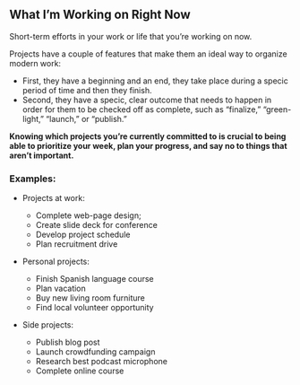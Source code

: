 ## What I’m Working on Right Now

Short-term efforts in your work or life that you’re working on now.

Projects have a couple of features that make them an ideal way to organize modern work: 
- First, they have a beginning and an end, they take place during a specic period of time and then they finish.
- Second, they have a specic, clear outcome that needs to happen in order for them to be checked off as complete, such as “finalize,” “green-light,” “launch,” or “publish.”

**Knowing which projects you’re currently committed to is crucial to being able to prioritize your week, plan your progress, and say no to things that aren’t important.**

### Examples:
- Projects at work:
	- Complete web-page design;
	- Create slide deck for conference
	- Develop project schedule
	- Plan recruitment drive

- Personal projects:
	- Finish Spanish language course
	- Plan vacation
	- Buy new living room furniture
	- Find local volunteer opportunity

- Side projects:
	- Publish blog post
	- Launch crowdfunding campaign
	- Research best podcast microphone
	- Complete online course